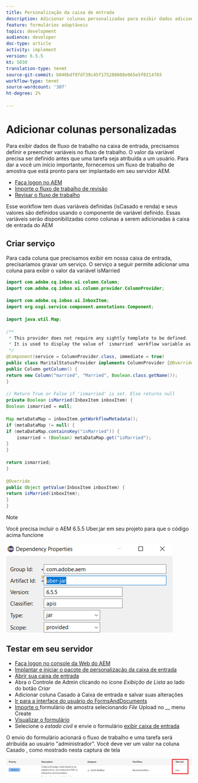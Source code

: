 ```yaml
---
title: Personalização da caixa de entrada
description: Adicionar colunas personalizadas para exibir dados adicionais do fluxo de trabalho
feature: formulários adaptáveis
topics: development
audience: developer
doc-type: article
activity: implement
version: 6.5.5
kt: 5830
translation-type: tm+mt
source-git-commit: b040bdf97df39c45f175288608e965e5f0214703
workflow-type: tm+mt
source-wordcount: '307'
ht-degree: 2%

---
```



# Adicionar colunas personalizadas

Para exibir dados de fluxo de trabalho na caixa de entrada, precisamos definir e preencher variáveis no fluxo de trabalho. O valor da variável precisa ser definido antes que uma tarefa seja atribuída a um usuário. Para dar a você um início importante, fornecemos um fluxo de trabalho de amostra que está pronto para ser implantado em seu servidor AEM.

* [Faça logon no AEM](http://localhost:4502/crx/de/index.jsp)
* [Importe o fluxo de trabalho de revisão](assets/review-workflow.zip)
* [Revisar o fluxo de trabalho](http://localhost:4502/editor.html/conf/global/settings/workflow/models/reviewworkflow.html)

Esse workflow tem duas variáveis definidas (isCasado e renda) e seus valores são definidos usando o componente de variável definido. Essas variáveis serão disponibilizadas como colunas a serem adicionadas à caixa de entrada do AEM

## Criar serviço

Para cada coluna que precisamos exibir em nossa caixa de entrada, precisaríamos gravar um serviço. O serviço a seguir permite adicionar uma coluna para exibir o valor da variável isMarried

```java
import com.adobe.cq.inbox.ui.column.Column;
import com.adobe.cq.inbox.ui.column.provider.ColumnProvider;

import com.adobe.cq.inbox.ui.InboxItem;
import org.osgi.service.component.annotations.Component;

import java.util.Map;

/**
 * This provider does not require any sightly template to be defined.
 * It is used to display the value of 'ismarried' workflow variable as a column in inbox
 */
@Component(service = ColumnProvider.class, immediate = true)
public class MaritalStatusProvider implements ColumnProvider {@Override
public Column getColumn() {
return new Column("married", "Married", Boolean.class.getName());
}

// Return True or False if 'ismarried' is set. Else returns null
private Boolean isMarried(InboxItem inboxItem) {
Boolean ismarried = null;

Map metaDataMap = inboxItem.getWorkflowMetadata();
if (metaDataMap != null) {
if (metaDataMap.containsKey("isMarried")) {
    ismarried = (Boolean) metaDataMap.get("isMarried");
}
}

return ismarried;
}

@Override
public Object getValue(InboxItem inboxItem) {
return isMarried(inboxItem);
}
}
```

>[!NOTE]
>
>Você precisa incluir o AEM 6.5.5 Uber.jar em seu projeto para que o código acima funcione

![uber-jar](assets/uber-jar.PNG)

## Testar em seu servidor

* [Faça logon no console da Web do AEM](http://localhost:4502/system/console/bundles)
* [Implantar e iniciar o pacote de personalização da caixa de entrada](assets/inboxcustomization.inboxcustomization.core-1.0-SNAPSHOT.jar)
* [Abrir sua caixa de entrada](http://localhost:4502/aem/inbox)
* Abra o Controle de Admin clicando no ícone _Exibição de Lista_ ao lado do botão _Criar_
* Adicionar coluna Casado à Caixa de entrada e salvar suas alterações
* [Ir para a interface do usuário do FormsAndDocuments](http://localhost:4502/aem/forms.html/content/dam/formsanddocuments)
* [Importe o ](assets/snap-form.zip) formulário de amostra selecionando  _File_ Upload no  __ menu Create
* [Visualizar o formulário](http://localhost:4502/content/dam/formsanddocuments/snapform/jcr:content?wcmmode=disabled)
* Selecione o _estado civil_ e envie o formulário
   [exibir caixa de entrada](http://localhost:4502/aem/inbox)

O envio do formulário acionará o fluxo de trabalho e uma tarefa será atribuída ao usuário &quot;administrador&quot;. Você deve ver um valor na coluna Casado , como mostrado nesta captura de tela

![coluna casada](assets/married-column.PNG)
